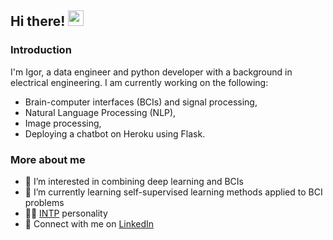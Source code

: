 ## Hi there! <img src="https://media.giphy.com/media/hvRJCLFzcasrR4ia7z/giphy.gif" width="25px">

### Introduction

I'm Igor, a data engineer and python developer with a background in electrical engineering. I am currently working on the following:
- Brain-computer interfaces (BCIs) and signal processing,
- Natural Language Processing (NLP),
- Image processing,
- Deploying a chatbot on Heroku using Flask.

### More about me

* 👀 I’m interested in combining deep learning and BCIs
* 🌱 I’m currently learning self-supervised learning methods applied to BCI problems
* 👨‍🔬 [INTP](https://www.16personalities.com/intp-personality) personality
* 👯 Connect with me on [LinkedIn](https://www.linkedin.com/in/igor-dedkov-b0b123a8/)

<!---
Thank you for your interest in my profile. Feel free to copy the above information and do whatever you want with it. :)
--->
